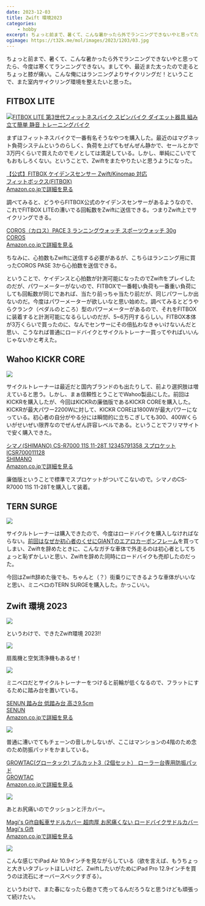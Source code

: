 ```yaml
---
date: 2023-12-03
title: Zwift 環境2023
categories: 
    - hobby
excerpt: ちょっと前まで、暑くて、こんな暑かったら外でランニングできないやと思ってたら、今度は寒くてランニングできない。
ogimage: https://t32k.me/mol/images/2023/1203/03.jpg
---
```


ちょっと前まで、暑くて、こんな暑かったら外でランニングできないやと思ってたら、今度は寒くてランニングできない。ましてや、最近また太ったので走るとちょっと膝が痛い。こんな俺にはランニングよりサイクリングだ！ということで、また室内サイクリング環境を整えたいと思った。

## FITBOX LITE

[![FITBOX LITE 第3世代フィットネスバイク スピンバイク ダイエット器具 組み立て簡単 静音 トレーニングバイク](/mol/images/2023/1203/00.jpg)](https://amazon.co.jp/dp/B089CTFHPP?tag=warikiru-22)

まずはフィットネスバイクで一番有名そうなやつを購入した。最近のはマグネット負荷システムというのらしく、負荷を上げてもぜんぜん静かで、セールとかで3万円くらいで買えたのでモノとしては満足している。しかし、単純にこいでてもおもしろくない。ということで、Zwiftをまたやりたいと思うようになった。

<div class="__media"><a href="https://amazon.co.jp/dp/B0CHVMHJL1?tag=warikiru-22" target="_blank" rel="noopener">
<img src="https://m.media-amazon.com/images/I/61QkNAQHA5L._AC_SL1500_.jpg" alt="" class="__media__image">
<div class="__media__body">
    <div> 【公式】FITBOX ケイデンスセンサー Zwift/Kinomap 対応 </div>
    <div class="__media__text"> フィットボックス(FITBOX) </div>
    <div>Amazon.co.jpで詳細を見る</div>
</div>
</a></div>

調べてみると、どうやらFITBOX公式のケイデンスセンサーがあるようなので、これでFITBOX LITEの漕いでる回転数をZwiftに送信できる。つまりZwift上でサイクリングできる。

<div class="__media"><a href="https://amazon.co.jp/dp/B0CFQFSTSN?tag=warikiru-22" target="_blank" rel="noopener">
<img src="https://m.media-amazon.com/images/I/61d5QF14wPL._AC_SL1500_.jpg" alt="" class="__media__image">
<div class="__media__body">
    <div> COROS（カロス）PACE 3 ランニングウォッチ スポーツウォッチ 30g </div>
    <div class="__media__text"> COROS </div>
    <div>Amazon.co.jpで詳細を見る</div>
</div>
</a></div>

ちなみに、心拍数もZwiftに送信する必要があるが、こちらはランニング用に買ったCOROS PASE 3から心拍数を送信できる。

ということで、ケイデンスと心拍数が計測可能になったのでZwiftをプレイしたのだが、パワーメーターがないので、FITBOXで一番軽い負荷も一番重い負荷にしても回転数が同じであれば、当たり前っちゃ当たり前だが、同じパワーしか出ないのだ。今度はパワーメーターが欲しいなと思い始めた。調べてみるとどうやらクランク（ペダルのところ）型のパワーメーターがあるので、それをFITBOXに装着すると計測可能になるらしいのだが、5~6万円するらしい。FITBOX本体が3万くらいで買ったのに、なんでセンサーにその倍払わなきゃいけないんだと思い、こうなれば普通にロードバイクとサイクルトレーナー買ってやればいいんじゃないかと考えた。

## Wahoo KICKR CORE 

[![](/mol/images/2023/1203/02.jpg)](https://amazon.co.jp/dp/B08J7D9NVD?tag=warikiru-22)

サイクルトレーナーは最近だと国内ブランドのも出たりして、前より選択肢は増えていると思う。しかし、まぁ信頼性とうことでWahoo製品にした。前回はKICKRを購入したが、今回はKICKRの廉価版であるKICKR COREを購入した。KICKRが最大パワー2200Wに対して、KICKR COREは1800Wが最大パワーになっている。初心者の自分がやる分には瞬間的に立ちこぎしても300、400Wくらいがせいぜい限界なのでぜんぜん許容レベルである。ということでフリマサイトで安く購入できた。

<div class="__media"><a href="https://amazon.co.jp/dp/B07DLM2ZDK?tag=warikiru-22" target="_blank" rel="noopener">
<img src="https://m.media-amazon.com/images/I/718xoD76sGL._AC_SL1500_.jpg" alt="" class="__media__image">
<div class="__media__body">
    <div> シマノ(SHIMANO) CS-R7000 11S 11-28T 12345791358 スプロケット ICSR700011128</div>
    <div class="__media__text">SHIMANO</div>
    <div>Amazon.co.jpで詳細を見る</div>
</div>
</a></div>

廉価版ということで標準でスプロケットがついてこないので。シマノのCS-R7000 11S 11-28Tを購入して装着。

## TERN SURGE

[![](/mol/images/2023/1203/01.jpg)](https://amazon.co.jp/dp/B09SLN4F7V?tag=warikiru-22)

サイクルトレーナーは購入できたので、今度はロードバイクを購入しなければならない。[前回はなぜか初心者のくせにGIANTのエアロカーボンフレーム](/mol/log/wahoo-kickr-2018/)を買ってしまい、Zwiftを辞めたときに、こんなガチな車体で外走るのは初心者としてちょっと恥ずかしいと思い、Zwiftを辞めた同時にロードバイクも売却したのだった。

今回はZwift辞めた後でも、ちゃんと（？）街乗りにできるような車体がいいなと思い、ミニベロのTERN SURGEを購入した。かっこいい。


## Zwift 環境 2023

![](/mol/images/2023/1203/03.jpg)

というわけで、できたZwift環境 2023!!

![](/mol/images/2023/1203/04.jpg)

扇風機と空気清浄機もあるぜ！

![](/mol/images/2023/1203/05.jpg)

ミニベロだとサイクルトレーナーをつけると前輪が低くなるので、フラットにするために踏み台を置いている。

<div class="__media"><a href="https://amazon.co.jp/dp/B0C2ZHS6QQ?tag=warikiru-22" target="_blank" rel="noopener">
<img src="https://m.media-amazon.com/images/I/61kC9xuqacL._AC_SL1500_.jpg" alt="" class="__media__image">
<div class="__media__body">
    <div>SENUN 踏み台 低踏み台 高さ9.5cm</div>
    <div class="__media__text">SENUN</div>
    <div>Amazon.co.jpで詳細を見る</div>
</div>
</a></div>

![](/mol/images/2023/1203/06.jpg)

普通に漕いでてもチェーンの音しかしないが、ここはマンションの4階のため念のため防振パッドをかましている。

<div class="__media"><a href="https://amazon.co.jp/dp/B08FD7Z87W?tag=warikiru-22" target="_blank" rel="noopener">
<img src="https://m.media-amazon.com/images/I/81Q4mJM7A-L._AC_SL1500_.jpg" alt="" class="__media__image">
<div class="__media__body">
    <div>GROWTAC(グロータック) ブルカット3（2個セット） ローラー台専用防振パッド</div>
    <div class="__media__text">GROWTAC</div>
    <div>Amazon.co.jpで詳細を見る</div>
</div>
</a></div>

![](/mol/images/2023/1203/07.jpg)

あとお尻痛いのでクッションと汗カバー。

<div class="__media"><a href="https://amazon.co.jp/dp/B0B19S6ZCY?tag=warikiru-22" target="_blank" rel="noopener">
<img src="https://m.media-amazon.com/images/I/51rIlNVwSmS._AC_SL1000_.jpg" alt="" class="__media__image">
<div class="__media__body">
    <div>Magi's Gift自転車サドルカバー 超肉厚 お尻痛くない ロードバイクサドルカバー</div>
    <div class="__media__text">Magi's Gift</div>
    <div>Amazon.co.jpで詳細を見る</div>
</div>
</a></div>

![](/mol/images/2023/1203/08.jpg)

こんな感じでiPad Air 10.9インチを見ながらしている（欲を言えば、もうちょっと大きいタブレットほしいけど、ZwiftしたいがためにiPad Pro 12.9インチを買うのは流石にオーバースペックすぎる）。

というわけで、また春になったら飽きて売ってるんだろうなと思うけども頑張って続けたい。


